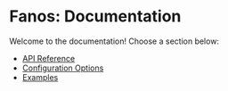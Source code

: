 # Fanos: Documentation

Welcome to the documentation! Choose a section below:

- [API Reference](./api.md)
- [Configuration Options](./configuration.md)
- [Examples](/examples/index.md)